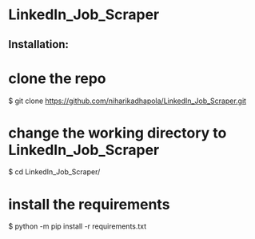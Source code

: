 # LinkedIn_Job_Scraper
## Installation:

# clone the repo
$ git clone https://github.com/niharikadhapola/LinkedIn_Job_Scraper.git

# change the working directory to LinkedIn_Job_Scraper
$ cd LinkedIn_Job_Scraper/

# install the requirements
$ python -m pip install -r requirements.txt
